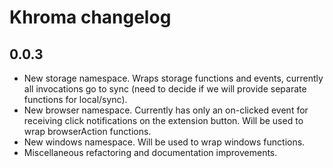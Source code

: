 # Khroma changelog

## 0.0.3

- New storage namespace. Wraps storage functions and events, currently all invocations go to sync (need to decide if we will provide separate functions for local/sync).
- New browser namespace. Currently has only an on-clicked event for receiving click notifications on the extension button. Will be used to wrap browserAction functions.
- New windows namespace. Will be used to wrap windows functions.
- Miscellaneous refactoring and documentation improvements.